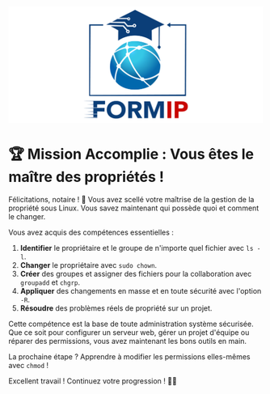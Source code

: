 ![Formip](../assets/formip_logo_padded.png)

# 🏆 Mission Accomplie : Vous êtes le maître des propriétés !

Félicitations, notaire ! 🎉 Vous avez scellé votre maîtrise de la gestion de la propriété sous Linux. Vous savez maintenant qui possède quoi et comment le changer.

Vous avez acquis des compétences essentielles :
1. **Identifier** le propriétaire et le groupe de n'importe quel fichier avec `ls -l`.
2. **Changer** le propriétaire avec `sudo chown`.
3. **Créer** des groupes et assigner des fichiers pour la collaboration avec `groupadd` et `chgrp`.
4. **Appliquer** des changements en masse et en toute sécurité avec l'option `-R`.
5. **Résoudre** des problèmes réels de propriété sur un projet.

Cette compétence est la base de toute administration système sécurisée. Que ce soit pour configurer un serveur web, gérer un projet d'équipe ou réparer des permissions, vous avez maintenant les bons outils en main.

La prochaine étape ? Apprendre à modifier les permissions elles-mêmes avec `chmod` !

Excellent travail ! Continuez votre progression ! 🐧✨